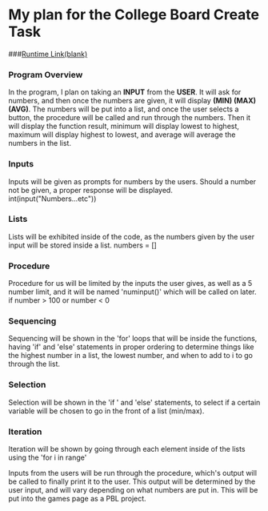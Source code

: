 # My plan for the College Board Create Task

###[Runtime Link(blank)]()

### Program Overview
In the program, I plan on taking an **INPUT** from the **USER**. It will ask for numbers, and then once the numbers are given, it will display **(MIN) (MAX) (AVG)**. The numbers will be put into a list, and once the user selects a button, the procedure will be called and run through the numbers. Then it will display the function result, minimum will display lowest to highest, maximum will display highest to lowest, and average will average the numbers in the list.

### Inputs 
Inputs will be given as prompts for numbers by the users. Should a number not be given, a proper response will be displayed.
int(input("Numbers...etc"))

### Lists 
Lists will be exhibited inside of the code, as the numbers given by the user input will be stored inside a list.
numbers = []

### Procedure 
Procedure for us will be limited by the inputs the user gives, as well as a 5 number limit, and it will be named 'numinput()' which will be called on later.
if number > 100 or number < 0

### Sequencing
Sequencing will be shown in the 'for' loops that will be inside the functions, having 'if' and 'else' statements in proper ordering to determine things like the highest number in a list, the lowest number, and when to add to i to go through the list.

### Selection 
Selection will be shown in the 'if ' and 'else' statements, to select if a certain variable will be chosen to go in the front of a list (min/max).

### Iteration
Iteration will be shown by going through each element inside of the lists using the 'for i in range'

Inputs from the users will be run through the procedure, which's output will be called to finally print it to the user. This output will be determined by the user input, and will vary depending on what numbers are put in. This will be put into the games page as a PBL project.
